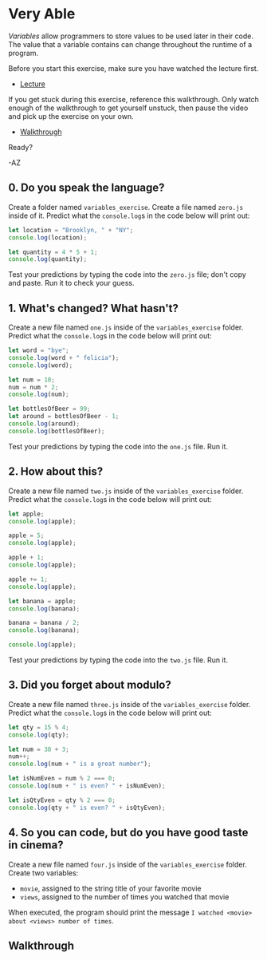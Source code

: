 # Very Able

_Variables_ allow programmers to store values to be used later in their code. The value that a
variable contains can change throughout the runtime of a program.

Before you start this exercise, make sure you have watched the lecture first.

+ [Lecture](https://youtu.be/lmXRLpoyPic)

If you get stuck during this exercise, reference this walkthrough. Only watch enough of the
walkthrough to get yourself unstuck, then pause the video and pick up the exercise on your own.

+ [Walkthrough](https://youtu.be/T_xE-x0Eyqk)

Ready?

-AZ

## 0. Do you speak the language?

Create a folder named `variables_exercise`. Create a file named `zero.js` inside of it. Predict what
the `console.log`s in the code below will print out:

```js
let location = "Brooklyn, " + "NY";
console.log(location);

let quantity = 4 * 5 + 1;
console.log(quantity);
```

Test your predictions by typing the code into the `zero.js` file; don't copy and paste. Run it to
check your guess.

## 1. What's changed? What hasn't?

Create a new file named `one.js` inside of the `variables_exercise` folder. Predict what the
`console.log`s in the code below will print out:

```js
let word = "bye";
console.log(word + " felicia");
console.log(word);

let num = 10;
num = num * 2;
console.log(num);

let bottlesOfBeer = 99;
let around = bottlesOfBeer - 1;
console.log(around);
console.log(bottlesOfBeer);
```

Test your predictions by typing the code into the `one.js` file. Run it.

## 2. How about this?

Create a new file named `two.js` inside of the `variables_exercise` folder. Predict what the
`console.log`s in the code below will print out:

```js
let apple;
console.log(apple);

apple = 5;
console.log(apple);

apple + 1;
console.log(apple);

apple += 1;
console.log(apple);

let banana = apple;
console.log(banana);

banana = banana / 2;
console.log(banana);

console.log(apple);
```

Test your predictions by typing the code into the `two.js` file. Run it.

## 3. Did you forget about modulo?

Create a new file named `three.js` inside of the `variables_exercise` folder. Predict what the
`console.log`s in the code below will print out:

```js
let qty = 15 % 4;
console.log(qty);

let num = 38 + 3;
num++;
console.log(num + " is a great number");

let isNumEven = num % 2 === 0;
console.log(num + " is even? " + isNumEven);

let isQtyEven = qty % 2 === 0;
console.log(qty + " is even? " + isQtyEven);
```

## 4. So you can code, but do you have good taste in cinema?

Create a new file named `four.js` inside of the `variables_exercise` folder. Create two variables:

- `movie`, assigned to the string title of your favorite movie
- `views`, assigned to the number of times you watched that movie

When executed, the program should print the message
`I watched <movie> about <views> number of times`.

## Walkthrough

 


